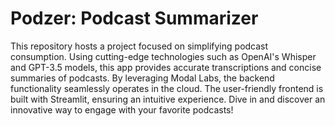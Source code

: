 # Podzer: Podcast Summarizer
This repository hosts a project focused on simplifying podcast consumption. Using cutting-edge technologies such as OpenAI's Whisper and GPT-3.5 models, this app provides accurate transcriptions and concise summaries of podcasts. By leveraging Modal Labs, the backend functionality seamlessly operates in the cloud. The user-friendly frontend is built with Streamlit, ensuring an intuitive experience. Dive in and discover an innovative way to engage with your favorite podcasts!